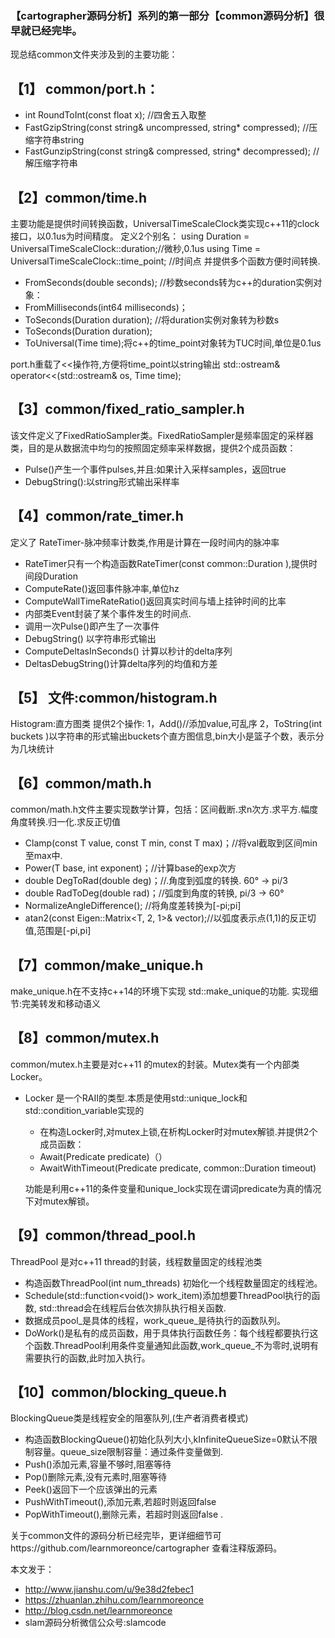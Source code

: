 

 
### 【cartographer源码分析】系列的第一部分【common源码分析】很早就已经完毕。
现总结common文件夹涉及到的主要功能：

## 【1】 common/port.h：
- int RoundToInt(const float x); //四舍五入取整
- FastGzipString(const string& uncompressed, string* compressed);  //压缩字符串string
- FastGunzipString(const string& compressed, string* decompressed); //解压缩字符串


## 【2】common/time.h
主要功能是提供时间转换函数，UniversalTimeScaleClock类实现c++11的clock接口，以0.1us为时间精度。
定义2个别名：
using Duration = UniversalTimeScaleClock::duration;//微秒,0.1us
using Time = UniversalTimeScaleClock::time_point;  //时间点
并提供多个函数方便时间转换.

-  FromSeconds(double seconds); //秒数seconds转为c++的duration实例对象：
-  FromMilliseconds(int64 milliseconds)；
-  ToSeconds(Duration duration);   //将duration实例对象转为秒数s 
-  ToSeconds(Duration duration);   
-  ToUniversal(Time time);将c++的time_point对象转为TUC时间,单位是0.1us

port.h重载了<<操作符,方便将time_point以string输出
std::ostream& operator<<(std::ostream& os, Time time); 
 
## 【3】common/fixed_ratio_sampler.h
该文件定义了FixedRatioSampler类。FixedRatioSampler是频率固定的采样器类，目的是从数据流中均匀的按照固定频率采样数据，提供2个成员函数：

- Pulse()产生一个事件pulses,并且:如果计入采样samples，返回true
- DebugString():以string形式输出采样率

## 【4】common/rate_timer.h

定义了 RateTimer-脉冲频率计数类,作用是计算在一段时间内的脉冲率

 * RateTimer只有一个构造函数RateTimer(const common::Duration ),提供时间段Duration
 * ComputeRate()返回事件脉冲率,单位hz
 * ComputeWallTimeRateRatio()返回真实时间与墙上挂钟时间的比率
 * 内部类Event封装了某个事件发生的时间点.
 * 调用一次Pulse()即产生了一次事件
 *  DebugString() 以字符串形式输出
 *  ComputeDeltasInSeconds() 计算以秒计的delta序列
 *  DeltasDebugString()计算delta序列的均值和方差
 
## 【5】 文件:common/histogram.h
Histogram:直方图类
提供2个操作:
1，Add()//添加value,可乱序
2，ToString(int buckets )以字符串的形式输出buckets个直方图信息,bin大小是篮子个数，表示分为几块统计

## 【6】common/math.h
common/math.h文件主要实现数学计算，包括：区间截断.求n次方.求平方.幅度角度转换.归一化.求反正切值

-  Clamp(const T value, const T min, const T max)；//将val截取到区间min至max中.
-  Power(T base, int exponent)；//计算base的exp次方
-  double DegToRad(double deg)；//.角度到弧度的转换. 60° -> pi/3
-  double RadToDeg(double rad)；//弧度到角度的转换, pi/3 -> 60°
-  NormalizeAngleDifference();  //将角度差转换为[-pi;pi]
-  atan2(const Eigen::Matrix<T, 2, 1>& vector);//以弧度表示点(1,1)的反正切值,范围是[-pi,pi]


## 【7】common/make_unique.h
make_unique.h在不支持c++14的环境下实现 std::make_unique的功能.
实现细节:完美转发和移动语义

## 【8】common/mutex.h
 
common/mutex.h主要是对c++11 的mutex的封装。Mutex类有一个内部类Locker。

- Locker 是一个RAII的类型.本质是使用std::unique_lock和std::condition_variable实现的
   * 在构造Locker时,对mutex上锁,在析构Locker时对mutex解锁.并提供2个成员函数：
    * Await(Predicate predicate)（）
    * AwaitWithTimeout(Predicate predicate, common::Duration timeout)

    功能是利用c++11的条件变量和unique_lock实现在谓词predicate为真的情况下对mutex解锁。

## 【9】common/thread_pool.h
ThreadPool 是对c++11 thread的封装，线程数量固定的线程池类

- 构造函数ThreadPool(int num_threads) 初始化一个线程数量固定的线程池。
- Schedule(std::function<void()> work_item)添加想要ThreadPool执行的函数,   std::thread会在线程后台依次排队执行相关函数.
- 数据成员pool_是具体的线程，work_queue_是待执行的函数队列。
- DoWork()是私有的成员函数，用于具体执行函数任务：每个线程都要执行这个函数.ThreadPool利用条件变量通知此函数,work_queue_不为零时,说明有需要执行的函数,此时加入执行。

## 【10】common/blocking_queue.h
BlockingQueue类是线程安全的阻塞队列,(生产者消费者模式)

 * 构造函数BlockingQueue()初始化队列大小,kInfiniteQueueSize=0默认不限制容量。queue_size限制容量：通过条件变量做到.
 * Push()添加元素,容量不够时,阻塞等待
 * Pop()删除元素,没有元素时,阻塞等待
 * Peek()返回下一个应该弹出的元素
 * PushWithTimeout(),添加元素,若超时则返回false
 * PopWithTimeout(),删除元素，若超时则返回false
 .

关于common文件的源码分析已经完毕，更详细细节可https://github.com/learnmoreonce/cartographer 查看注释版源码。




本文发于：
*  http://www.jianshu.com/u/9e38d2febec1
*  https://zhuanlan.zhihu.com/learnmoreonce
*  http://blog.csdn.net/learnmoreonce
*  slam源码分析微信公众号:slamcode
